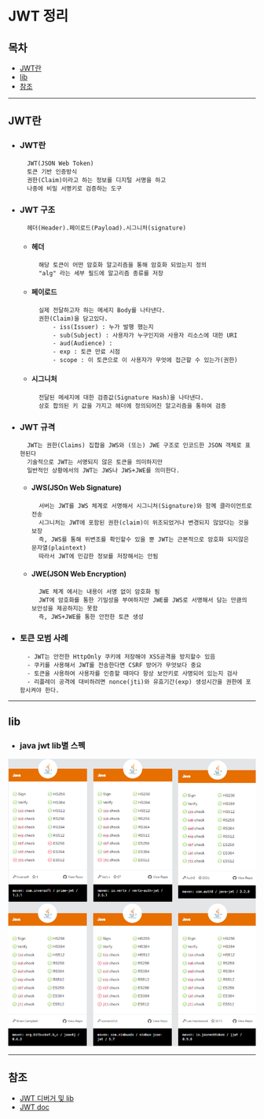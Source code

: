 # JWT 정리
## 목차

- [JWT란](#JWT란)
- [lib](#lib)
- [참조](#참조)

---

## JWT란

- ### JWT란
        JWT(JSON Web Token)
        토큰 기반 인증방식
        권한(Claim)이라고 하는 정보를 디지털 서명을 하고
        나중에 비밀 서명키로 검증하는 도구

- ### JWT 구조
        헤더(Header).페이로드(Payload).시그니처(signature)

    - #### 헤더
            해당 토큰이 어떤 암호화 알고리즘을 통해 암호화 되었는지 정의
            "alg" 라는 세부 필드에 알고리즘 종류를 저장

    - #### 페이로드
            실제 전달하고자 하는 메세지 Body를 나타낸다.
            권한(Claim)을 담고있다.
                - iss(Issuer) : 누가 발행 했는지
                - sub(Subject) : 사용자가 누구인지와 사용자 리소스에 대한 URI
                - aud(Audience) : 
                - exp : 토큰 만료 시점
                - scope : 이 토큰으로 이 사용자가 무엇에 접근할 수 있는가(권한)
                

    - #### 시그니처
            전달된 메세지에 대한 검증값(Signature Hash)을 나타낸다.
            상호 합의된 키 값을 가지고 헤더에 정의되어진 알고리즘을 통하여 검증

- ### JWT 규격
        JWT는 권한(Claims) 집합을 JWS와 (또는) JWE 구조로 인코드한 JSON 객체로 표현된다
        기술적으로 JWT는 서명되지 않은 토큰을 의미하지만
        일반적인 상황에서의 JWT는 JWS나 JWS+JWE를 의미한다.

    - #### JWS(JSOn Web Signature)
            서버는 JWT를 JWS 체계로 서명해서 시그니처(Signature)와 함께 클라이언트로 전송
            시그니처는 JWT에 포함된 권한(claim)이 위조되었거나 변경되지 않았다는 것을 보장
            즉, JWS를 통해 위변조를 확인할수 있을 뿐 JWT는 근본적으로 암호화 되지않은 문자열(plaintext)
            따라서 JWT에 민감한 정보를 저장해서는 안됨

    - #### JWE(JSON Web Encryption)
            JWE 체계 에서는 내용이 서명 없이 암호화 됨
            JWT에 암호화를 통한 기밀성을 부여하지만 JWE를 JWS로 서명해서 담는 만큼의 보안성을 제공하지는 못함
            즉, JWS+JWE를 통한 안전한 토큰 생성

- ### 토큰 모범 사례
        - JWT는 안전한 HttpOnly 쿠키에 저장해야 XSS공격을 방지할수 있음
        - 쿠키를 사용해서 JWT를 전송한다면 CSRF 방어가 무엇보다 중요
        - 토큰을 사용하여 사용자를 인증할 때마다 항상 보안키로 사명되어 있는지 검사
        - 리플레이 공격에 대비하려면 nonce(jti)와 유효기간(exp) 생성시간을 권한에 포함시켜야 한다.

---

## lib
- ### java jwt lib별 스펙
![lib종류](Java_JWT.png)

---

## 참조
- [JWT 디버거 및 lib](https://jwt.io)
- [JWT doc](https://tools.ietf.org/html/rfc7519#section-4.1)